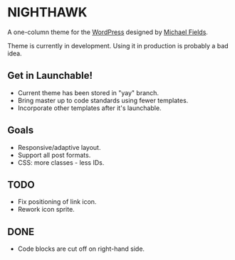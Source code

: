NIGHTHAWK
=========

A one-column theme for the [WordPress](http://wordpress.org/) designed by [Michael Fields](http://wordpress.mfields.org).

Theme is currently in development. Using it in production is probably a bad idea.

Get in Launchable!
------------------

* Current theme has been stored in "yay" branch.
* Bring master up to code standards using fewer templates.
* Incorporate other templates after it's launchable.

Goals
-----

* Responsive/adaptive layout.
* Support all post formats.
* CSS: more classes - less IDs.

TODO
----

* Fix positioning of link icon.
* Rework icon sprite.

DONE
----

* Code blocks are cut off on right-hand side.